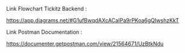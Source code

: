 Link Flowchart Tickitz Backend :

https://app.diagrams.net/#G1ufBwqdAXcACaIPa9rPKoa6gQIwshzKkT


Link Postman Documentation :

https://documenter.getpostman.com/view/21564671/UzBtkNdu
